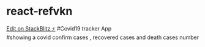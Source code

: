 # react-refvkn

[Edit on StackBlitz ⚡️](https://stackblitz.com/edit/react-refvkn)
#Covid19 tracker App
<br/>
#showing a covid confirm cases , recovered cases and death cases number
